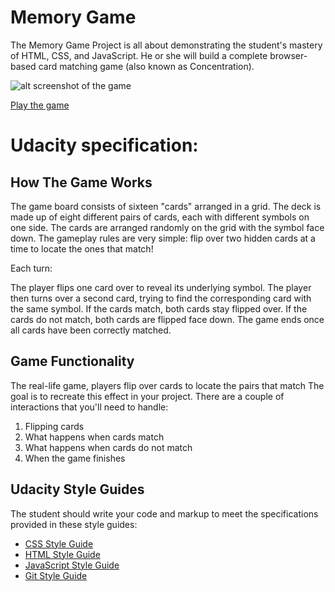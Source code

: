 # Memory Game

The Memory Game Project is all about demonstrating the student's mastery of HTML, CSS, and JavaScript. He or she will build a complete browser-based card matching game (also known as Concentration).

![alt screenshot of the game](https://jtrfs.github.io/memory-game/img/memory_game.png)

[Play the game](https://jtrfs.github.io/memory-game/)

# Udacity specification:

## How The Game Works
The game board consists of sixteen "cards" arranged in a grid. The deck is made up of eight different pairs of cards, each with different symbols on one side. The cards are arranged randomly on the grid with the symbol face down. The gameplay rules are very simple: flip over two hidden cards at a time to locate the ones that match!

Each turn: 

The player flips one card over to reveal its underlying symbol.
The player then turns over a second card, trying to find the corresponding card with the same symbol.
If the cards match, both cards stay flipped over.
If the cards do not match, both cards are flipped face down.
The game ends once all cards have been correctly matched.

## Game Functionality
The real-life game, players flip over cards to locate the pairs that match The goal is to recreate this effect in your project. There are a couple of interactions that you'll need to handle:

1. Flipping cards
2. What happens when cards match
3. What happens when cards do not match
4. When the game finishes

## Udacity Style Guides
The student should write your code and markup to meet the specifications provided in these style guides:

* [CSS Style Guide](http://udacity.github.io/frontend-nanodegree-styleguide/css.html)
* [HTML Style Guide](http://udacity.github.io/frontend-nanodegree-styleguide/index.html)
* [JavaScript Style Guide](http://udacity.github.io/frontend-nanodegree-styleguide/javascript.html)
* [Git Style Guide](https://udacity.github.io/git-styleguide/)

